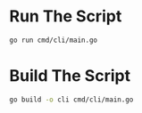 # Run The Script 
```bash
go run cmd/cli/main.go
```

# Build The Script
```bash
go build -o cli cmd/cli/main.go
```